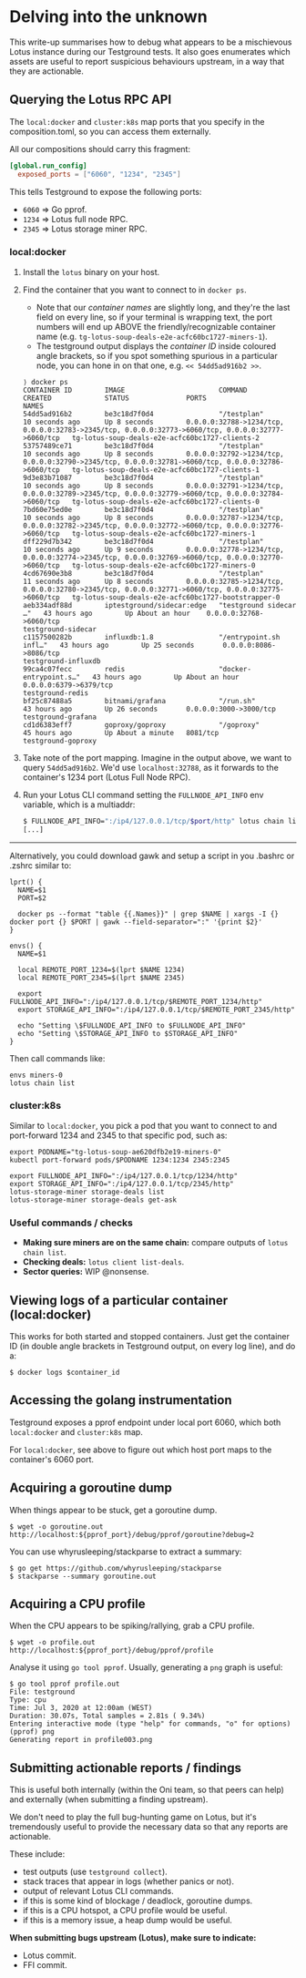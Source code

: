 # Delving into the unknown

This write-up summarises how to debug what appears to be a mischievous Lotus
instance during our Testground tests. It also goes enumerates which assets are
useful to report suspicious behaviours upstream, in a way that they are
actionable.

## Querying the Lotus RPC API

The `local:docker` and `cluster:k8s` map ports that you specify in the
composition.toml, so you can access them externally.

All our compositions should carry this fragment:

```toml
[global.run_config]
  exposed_ports = ["6060", "1234", "2345"]
```

This tells Testground to expose the following ports:

* `6060` => Go pprof.
* `1234` => Lotus full node RPC.
* `2345` => Lotus storage miner RPC.

### local:docker

1. Install the `lotus` binary on your host.
2. Find the container that you want to connect to in `docker ps`.
     * Note that our _container names_ are slightly long, and they're the last
       field on every line, so if your terminal is wrapping text, the port
       numbers will end up ABOVE the friendly/recognizable container name (e.g. `tg-lotus-soup-deals-e2e-acfc60bc1727-miners-1`).
     * The testground output displays the _container ID_ inside coloured angle
       brackets, so if you spot something spurious in a particular node, you can
       hone in on that one, e.g. `<< 54dd5ad916b2 >>`.

    ```
    ⟩ docker ps
    CONTAINER ID        IMAGE                       COMMAND                  CREATED             STATUS              PORTS                                                                                                NAMES
    54dd5ad916b2        be3c18d7f0d4                "/testplan"              10 seconds ago      Up 8 seconds        0.0.0.0:32788->1234/tcp, 0.0.0.0:32783->2345/tcp, 0.0.0.0:32773->6060/tcp, 0.0.0.0:32777->6060/tcp   tg-lotus-soup-deals-e2e-acfc60bc1727-clients-2
    53757489ce71        be3c18d7f0d4                "/testplan"              10 seconds ago      Up 8 seconds        0.0.0.0:32792->1234/tcp, 0.0.0.0:32790->2345/tcp, 0.0.0.0:32781->6060/tcp, 0.0.0.0:32786->6060/tcp   tg-lotus-soup-deals-e2e-acfc60bc1727-clients-1
    9d3e83b71087        be3c18d7f0d4                "/testplan"              10 seconds ago      Up 8 seconds        0.0.0.0:32791->1234/tcp, 0.0.0.0:32789->2345/tcp, 0.0.0.0:32779->6060/tcp, 0.0.0.0:32784->6060/tcp   tg-lotus-soup-deals-e2e-acfc60bc1727-clients-0
    7bd60e75ed0e        be3c18d7f0d4                "/testplan"              10 seconds ago      Up 8 seconds        0.0.0.0:32787->1234/tcp, 0.0.0.0:32782->2345/tcp, 0.0.0.0:32772->6060/tcp, 0.0.0.0:32776->6060/tcp   tg-lotus-soup-deals-e2e-acfc60bc1727-miners-1
    dff229d7b342        be3c18d7f0d4                "/testplan"              10 seconds ago      Up 9 seconds        0.0.0.0:32778->1234/tcp, 0.0.0.0:32774->2345/tcp, 0.0.0.0:32769->6060/tcp, 0.0.0.0:32770->6060/tcp   tg-lotus-soup-deals-e2e-acfc60bc1727-miners-0
    4cd67690e3b8        be3c18d7f0d4                "/testplan"              11 seconds ago      Up 8 seconds        0.0.0.0:32785->1234/tcp, 0.0.0.0:32780->2345/tcp, 0.0.0.0:32771->6060/tcp, 0.0.0.0:32775->6060/tcp   tg-lotus-soup-deals-e2e-acfc60bc1727-bootstrapper-0
    aeb334adf88d        iptestground/sidecar:edge   "testground sidecar …"   43 hours ago        Up About an hour    0.0.0.0:32768->6060/tcp                                                                              testground-sidecar
    c1157500282b        influxdb:1.8                "/entrypoint.sh infl…"   43 hours ago        Up 25 seconds       0.0.0.0:8086->8086/tcp                                                                               testground-influxdb
    99ca4c07fecc        redis                       "docker-entrypoint.s…"   43 hours ago        Up About an hour    0.0.0.0:6379->6379/tcp                                                                               testground-redis
    bf25c87488a5        bitnami/grafana             "/run.sh"                43 hours ago        Up 26 seconds       0.0.0.0:3000->3000/tcp                                                                               testground-grafana
    cd1d6383eff7        goproxy/goproxy             "/goproxy"               45 hours ago        Up About a minute   8081/tcp                                                                                             testground-goproxy
    ``` 

3. Take note of the port mapping. Imagine in the output above, we want to query
   `54dd5ad916b2`. We'd use `localhost:32788`, as it forwards to the container's
   1234 port (Lotus Full Node RPC).
4. Run your Lotus CLI command setting the `FULLNODE_API_INFO` env variable,
   which is a multiaddr:

   ```sh
   $ FULLNODE_API_INFO=":/ip4/127.0.0.1/tcp/$port/http" lotus chain list
   [...]
   ```

---

Alternatively, you could download gawk and setup a script in you .bashrc or .zshrc similar to:

```
lprt() {
  NAME=$1
  PORT=$2

  docker ps --format "table {{.Names}}" | grep $NAME | xargs -I {} docker port {} $PORT | gawk --field-separator=":" '{print $2}'
}

envs() {
  NAME=$1

  local REMOTE_PORT_1234=$(lprt $NAME 1234)
  local REMOTE_PORT_2345=$(lprt $NAME 2345)

  export FULLNODE_API_INFO=":/ip4/127.0.0.1/tcp/$REMOTE_PORT_1234/http"
  export STORAGE_API_INFO=":/ip4/127.0.0.1/tcp/$REMOTE_PORT_2345/http"

  echo "Setting \$FULLNODE_API_INFO to $FULLNODE_API_INFO"
  echo "Setting \$STORAGE_API_INFO to $STORAGE_API_INFO"
}
```

Then call commands like:
```
envs miners-0
lotus chain list
```

### cluster:k8s

Similar to `local:docker`, you pick a pod that you want to connect to and port-forward 1234 and 2345 to that specific pod, such as:

```
export PODNAME="tg-lotus-soup-ae620dfb2e19-miners-0"
kubectl port-forward pods/$PODNAME 1234:1234 2345:2345

export FULLNODE_API_INFO=":/ip4/127.0.0.1/tcp/1234/http"
export STORAGE_API_INFO=":/ip4/127.0.0.1/tcp/2345/http"
lotus-storage-miner storage-deals list
lotus-storage-miner storage-deals get-ask
```

### Useful commands / checks

* **Making sure miners are on the same chain:** compare outputs of `lotus chain list`.
* **Checking deals:** `lotus client list-deals`.
* **Sector queries:** WIP @nonsense.

## Viewing logs of a particular container (local:docker)

This works for both started and stopped containers. Just get the container ID
(in double angle brackets in Testground output, on every log line), and do a:

```shell script
$ docker logs $container_id
```

## Accessing the golang instrumentation

Testground exposes a pprof endpoint under local port 6060, which both
`local:docker` and `cluster:k8s` map.

For `local:docker`, see above to figure out which host port maps to the
container's 6060 port.

## Acquiring a goroutine dump

When things appear to be stuck, get a goroutine dump.

```shell script
$ wget -o goroutine.out http://localhost:${pprof_port}/debug/pprof/goroutine?debug=2
``` 

You can use whyrusleeping/stackparse to extract a summary:

```shell script
$ go get https://github.com/whyrusleeping/stackparse
$ stackparse --summary goroutine.out
```

## Acquiring a CPU profile

When the CPU appears to be spiking/rallying, grab a CPU profile.

```shell script
$ wget -o profile.out http://localhost:${pprof_port}/debug/pprof/profile
``` 

Analyse it using `go tool pprof`. Usually, generating a `png` graph is useful:

```shell script
$ go tool pprof profile.out
File: testground
Type: cpu
Time: Jul 3, 2020 at 12:00am (WEST)
Duration: 30.07s, Total samples = 2.81s ( 9.34%)
Entering interactive mode (type "help" for commands, "o" for options)
(pprof) png
Generating report in profile003.png
```

## Submitting actionable reports / findings

This is useful both internally (within the Oni team, so that peers can help) and
externally (when submitting a finding upstream).

We don't need to play the full bug-hunting game on Lotus, but it's tremendously
useful to provide the necessary data so that any reports are actionable.

These include:

* test outputs (use `testground collect`).
* stack traces that appear in logs (whether panics or not).
* output of relevant Lotus CLI commands.
* if this is some kind of blockage / deadlock, goroutine dumps.
* if this is a CPU hotspot, a CPU profile would be useful.
* if this is a memory issue, a heap dump would be useful.

**When submitting bugs upstream (Lotus), make sure to indicate:**

* Lotus commit.
* FFI commit.
